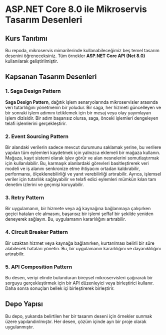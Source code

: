 # ASP.NET Core 8.0 ile Mikroservis Tasarım Desenleri

## Kurs Tanıtımı

Bu repoda, mikroservis mimarilerinde kullanabileceğimiz beş temel tasarım desenini öğreneceksiniz. Tüm örnekler **ASP.NET Core API (Net 8.0)** kullanılarak geliştirilmiştir.

## Kapsanan Tasarım Desenleri

### 1. Saga Design Pattern

**Saga Design Pattern**, dağıtık işlem senaryolarında mikroservisler arasında veri tutarlılığını yönetmenin bir yoludur. Bir saga, her hizmeti güncelleyen ve bir sonraki işlem adımını tetiklemek için bir mesaj veya olay yayımlayan işlem dizisidir. Bir adım başarısız olursa, saga, önceki işlemleri dengeleyen telafi işlemlerini gerçekleştirir.

### 2. Event Sourcing Pattern

Bir alandaki verilerin sadece mevcut durumunu saklamak yerine, bu verilere yapılan tüm eylemleri kaydetmek için yalnızca eklemeli bir mağaza kullanın. Mağaza, kayıt sistemi olarak işlev görür ve alan nesnelerini somutlaştırmak için kullanılabilir. Bu, karmaşık alanlardaki görevleri basitleştirerek veri modeli ve iş alanını senkronize etme ihtiyacını ortadan kaldırabilir, performansı, ölçeklenebilirliği ve yanıt verebilirliği artırabilir. Ayrıca, işlemsel veriler için tutarlılık sağlayabilir ve telafi edici eylemleri mümkün kılan tam denetim izlerini ve geçmişi koruyabilir.

### 3. Retry Pattern

Bir uygulamanın, bir hizmete veya ağ kaynağına bağlanmaya çalışırken geçici hataları ele almasını, başarısız bir işlemi şeffaf bir şekilde yeniden deneyerek sağlayın. Bu, uygulamanın kararlılığını artırabilir.

### 4. Circuit Breaker Pattern

Bir uzaktan hizmet veya kaynağa bağlanırken, kurtarılması belirli bir süre alabilecek hataları yönetin. Bu, bir uygulamanın kararlılığını ve dayanıklılığını artırabilir.

### 5. API Composition Pattern

Bu desen, veriyi elinde bulunduran bireysel mikroservisleri çağırarak bir sorguyu gerçekleştirmek için bir API düzenleyici veya birleştirici kullanır. Daha sonra sonuçları bellek içi birleştirerek birleştirir.

## Depo Yapısı

Bu depo, yukarıda belirtilen her bir tasarım deseni için örnekler sunmak üzere yapılandırılmıştır. Her desen, çözüm içinde ayrı bir proje olarak uygulanmıştır.

